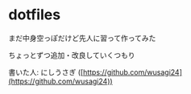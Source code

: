 # dotfiles

まだ中身空っぽだけど先人に習って作ってみた

ちょっとずつ追加・改良していくつもり

書いた人: にしうさぎ ([https://github.com/wusagi24](https://github.com/wusagi24))

